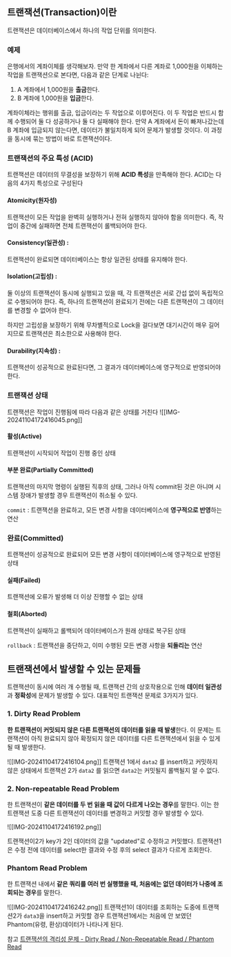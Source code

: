 ## 트랜잭션(Transaction)이란
트랜잭션은 데이터베이스에서 하나의 작업 단위를 의미한다.

### 예제
은행에서의 계좌이체를 생각해보자. 만약 한 계좌에서 다른 계좌로 1,000원을 이체하는 작업을 트랜잭션으로 본다면, 다음과 같은 단계로 나뉜다:

1. A 계좌에서 1,000원을 **출금**한다.
2. B 계좌에 1,000원을 **입금**한다.

계좌이체라는 행위를 출금, 입금이라는 두 작업으로 이루어진다.
이 두 작업은 반드시 함께 수행되어 둘 다 성공하거나 둘 다 실패해야 한다. 만약 A 계좌에서 돈이 빠져나갔는데 B 계좌에 입금되지 않는다면, 데이터가 불일치하게 되어 문제가 발생할 것이다.
이 과정을 동시에 묶는 방법이 바로 트랜잭션이다.

### 트랜잭션의 주요 특성 (ACID)
트랜잭션은 데이터의 무결성을 보장하기 위해 **ACID 특성**을 만족해야 한다. 
ACID는 다음의 4가지 특성으로 구성된다

#### Atomicity(원자성) 
트랜잭션이 모든 작업을 완벽히 실행하거나 전혀 실행하지 않아야 함을 의미한다. 즉, 작업이 중간에 실패하면 전체 트랜잭션이 롤백되어야 한다.

#### Consistency(일관성) : 
트랜잭션이 완료되면 데이터베이스는 항상 일관된 상태를 유지해야 한다.

#### Isolation(고립성) : 
둘 이상의 트랜잭션이 동시에 실행되고 있을 때, 각 트랜잭션은 서로 간섭 없이 독립적으로 수행되어야 한다.
즉, 하나의 트랜잭션이 완료되기 전에는 다른 트랜잭션이 그 데이터를 변경할 수 없어야 한다.

하지만 고립성을 보장하기 위해 무차별적으로 Lock을 걸다보면 대기시간이 매우 길어지므로 트랜잭션은 최소한으로 사용해야 한다.

#### Durability(지속성) : 
트랜잭션이 성공적으로 완료된다면, 그 결과가 데이터베이스에 영구적으로 반영되어야 한다.


### 트랜잭션 상태
트랜잭션은 작업이 진행됨에 따라 다음과 같은 상태를 거친다
![[IMG-20241104172416045.png]]

#### 활성(Active)
트랜잭션이 시작되어 작업이 진행 중인 상태

#### 부분 완료(Partially Committed)
트랜잭션의 마지막 명령이 실행된 직후의 상태, 그러나 아직 commit된 것은 아니며 시스템 장애가 발생할 경우 트랜잭션이 취소될 수 있다.

`commit` : 트랜잭션을 완료하고, 모든 변경 사항을 데이터베이스에 **영구적으로 반영**하는 연산

### 완료(Committed)
트랜잭션이 성공적으로 완료되어 모든 변경 사항이 데이터베이스에 영구적으로 반영된 상태

#### 실패(Failed)
트랜잭션에 오류가 발생해 더 이상 진행할 수 없는 상태

#### 철회(Aborted)
트랜잭션이 실패하고 롤백되어 데이터베이스가 원래 상태로 복구된 상태

`rollback` : 트랜잭션을 중단하고, 이미 수행된 모든 변경 사항을 **되돌리는** 연산



## 트랜잭션에서 발생할 수 있는 문제들
트랜잭션이 동시에 여러 개 수행될 때, 트랜잭션 간의 상호작용으로 인해 **데이터 일관성**과 **정확성**에 문제가 발생할 수 있다. 대표적인 트랜잭션 문제로 3가지가 있다.

### 1. Dirty Read Problem
**한 트랜잭션이 커밋되지 않은 다른 트랜잭션의 데이터를 읽을 때 발생**한다.
이 문제는 트랜잭션이 아직 완료되지 않아 확정되지 않은 데이터를 다른 트랜잭션에서 읽을 수 있게 될 때 발생한다.

![[IMG-20241104172416104.png]]
트랜잭션 1에서 `data2` 를 insert하고 커밋하지 않은 상태에서 
트랜잭션 2가 `data2` 를 읽으면 `data2`는 커밋될지 롤백될지 알 수 없다.

### 2. Non-repeatable Read Problem
한 트랜잭션이 **같은 데이터를 두 번 읽을 때 값이 다르게 나오는 경우**를 말한다.
이는 한 트랜잭션 도중 다른 트랜잭션이 데이터를 변경하고 커밋할 경우 발생할 수 있다.

![[IMG-20241104172416192.png]]

트랜잭션이2가 key가 2인 데이터의 값을 "updated"로 수정하고 커밋했다.
트랜잭션1은 수정 전에 데이터를 select한 결과와 수정 후의 select 결과가 다르게 조회한다.

### Phantom Read Problem
한 트랜잭션 내에서 **같은 쿼리를 여러 번 실행했을 때, 처음에는 없던 데이터가 나중에 조회되는 경우**를 말한다.

![[IMG-20241104172416242.png]]
트랜잭션1이 데이터를 조회하는 도중에 트랜잭션2가 `data3`을 insert하고 커밋할 경우 
트랜잭션1에서는 처음에 안 보였던 Phantom(유령, 환상)데이터가 나타나게 된다.




참고
[트랜잭션의 격리성 문제 - Dirty Read / Non-Repeatable Read / Phantom Read](https://innovation123.tistory.com/166#2.%20Non-Repeatable%20Read-1)
